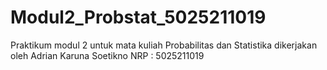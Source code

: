 # Modul2_Probstat_5025211019
Praktikum modul 2 untuk mata kuliah Probabilitas dan Statistika dikerjakan oleh Adrian Karuna Soetikno NRP : 5025211019
